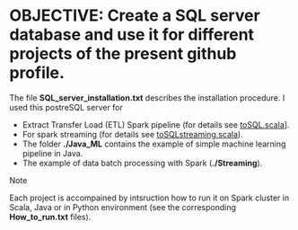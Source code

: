 # OBJECTIVE: Create a SQL server database and use it for different projects of the present github profile.
The file **SQL_server_installation.txt** describes the installation procedure. I used this postreSQL server for
* Extract Transfer Load (ETL) Spark pipeline (for details see [toSQL.scala]([https://github.com/PavelPll/Hadoop-HIVE](https://github.com/PavelPll/Spark-ETL-ML/blob/main/Scala_ETL/toSQL.scala))].  
* For spark streaming (for details see [toSQLstreaming.scala](https://github.com/PavelPll/Spark-ETL-ML/blob/main/Streaming/src/main/scala/toSQLstreaming.scala)).
* The folder **./Java_ML** contains the example of simple machine learning pipeline in Java.
* The example of data batch processing with Spark (**./Streaming**).
> [!NOTE]
> Each project is accompained by intsruction how to run it on Spark cluster in Scala, Java or in Python environment (see the corresponding **How_to_run.txt** files).
